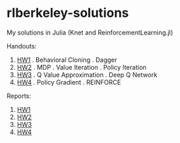 # rlberkeley-solutions
My solutions in Julia (Knet and ReinforcementLearning.jl)

Handouts:
1. [HW1](https://github.com/ozanarkancan/rlberkeley-solutions/blob/master/hw1/hw1.pdf)
  . Behavioral Cloning
  . Dagger
2. [HW2](https://github.com/ozanarkancan/rlberkeley-solutions/blob/master/hw2/report/HW2.ipynb)
  . MDP
  . Value Iteration
  . Policy Iteration
3. [HW3](https://github.com/ozanarkancan/rlberkeley-solutions/blob/master/hw3/hw3.pdf)
  . Q Value Approximation
  . Deep Q Network
4. [HW4](https://github.com/ozanarkancan/rlberkeley-solutions/blob/master/hw4/homework.md)
  . Policy Gradient
  . REINFORCE

Reports:
1. [HW1](https://github.com/ozanarkancan/rlberkeley-solutions/blob/master/hw1/report/Report-HW1.ipynb)
2. [HW2](https://github.com/ozanarkancan/rlberkeley-solutions/blob/master/hw2/report/HW2.ipynb)
3. [HW3](https://github.com/ozanarkancan/rlberkeley-solutions/blob/master/hw3/report/Report-HW3.ipynb)
4. [HW4](https://github.com/ozanarkancan/rlberkeley-solutions/blob/master/hw4/report/Report-HW4.ipynb)
